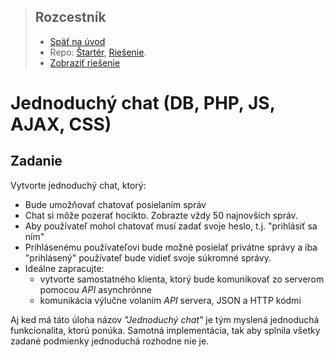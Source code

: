 <div class="hidden">

> ## Rozcestník
> - [Späť na úvod](../../README.md)
> - Repo: [Štartér](/../../tree/main/php/simple-chat), [Riešenie](/../../tree/solution/php/simple-chat).
> - [Zobraziť riešenie](riesenie.md)
</div>

# Jednoduchý chat  (DB, PHP, JS, AJAX, CSS)

## Zadanie

Vytvorte jednoduchý chat, ktorý:

- Bude umožňovať chatovať posielaním správ
- Chat si môže pozerať hocikto. Zobrazte vždy 50 najnovších správ.
- Aby používateľ mohol chatovať musí zadať svoje heslo, t.j. "prihlásiť sa ním"
- Prihlásenému používateľovi bude možné posielať privátne správy a iba "prihlásený" používateľ bude vidieť svoje súkromné správy.
- Ideálne zapracujte:
  - vytvorte samostatného klienta, ktorý bude komunikovať zo serverom pomocou _API_ asynchrónne
  - komunikácia výlučne volaním _API_ servera, JSON a HTTP kódmi
  
Aj ked má táto úloha názov _"Jednoduchý chat"_ je tým myslená jednoduchá funkcionalita, ktorú ponúka. Samotná implementácia, tak aby splnila všetky zadané podmienky jednoduchá rozhodne nie je.